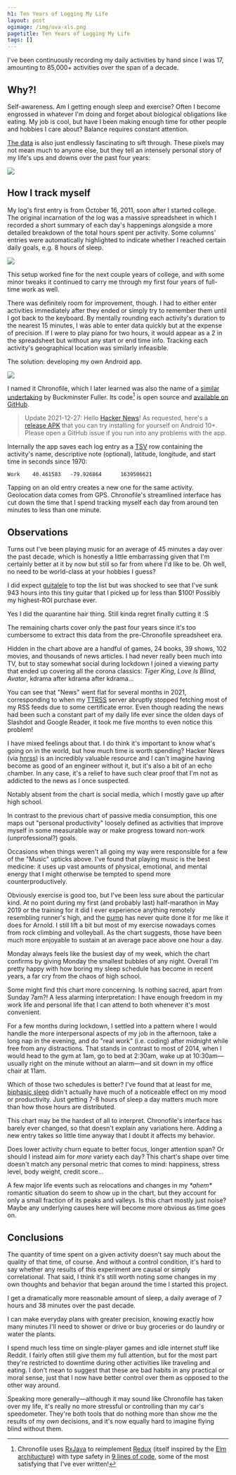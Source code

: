 ```yaml
---
h1: Ten Years of Logging My Life
layout: post
ogimage: /img/uva-xls.png
pagetitle: Ten Years of Logging My Life
tags: []
---
```


I've been continuously recording my daily activities by hand since I was 17, amounting to 85,000+ activities over the span of a decade.

## Why?!

Self-awareness. Am I getting enough sleep and exercise? Often I become engrossed in whatever I'm doing and forget about biological obligations like eating. My job is cool, but have I been making enough time for other people and hobbies I care about? Balance requires constant attention.

[The data](#observations) is also just endlessly fascinating to sift through. These pixels may not mean much to anyone else, but they tell an intensely personal story of my life's ups and downs over the past four years:

<!-- <p style="left:50%;max-width:95vw;position:relative;transform:translateX(-50%);width:calc(100% + 300px)">
<img src="/img/chronofile-area.png" />
</p> -->

![](/img/chronofile-area.png)

## How I track myself

My log's first entry is from October 16, 2011, soon after I started college. The original incarnation of the log was a massive spreadsheet in which I recorded a short summary of each day's happenings alongside a more detailed breakdown of the total hours spent per activity. Some columns' entries were automatically highlighted to indicate whether I reached certain daily goals, e.g. 8 hours of sleep.

![](/img/uva-xls.png)

This setup worked fine for the next couple years of college, and with some minor tweaks it continued to carry me through my first four years of full-time work as well.

There was definitely room for improvement, though. I had to either enter activities immediately after they ended or simply try to remember them until I got back to the keyboard. By mentally rounding each activity's duration to the nearest 15 minutes, I was able to enter data quickly but at the expense of precision. If I were to play piano for two hours, it would appear as a 2 in the spreadsheet but without any start or end time info. Tracking each activity's geographical location was similarly infeasible.

The solution: developing my own Android app.

![](/img/chronofile-screens.png)

I named it Chronofile, which I later learned was also the name of a [similar undertaking](https://en.wikipedia.org/wiki/Dymaxion_Chronofile) by Buckminster Fuller. Its code[^1] is open source and [available on GitHub](https://github.com/artnc/chronofile/).

[^1]: Chronofile uses [RxJava](https://github.com/ReactiveX/RxJava) to reimplement [Redux](https://redux.js.org/) (itself inspired by the [Elm architucture](https://guide.elm-lang.org/architecture/)) with type safety in [9 lines of code](https://github.com/artnc/chronofile/blob/e1b3a8f9405a5fcad079f625f5eae37e8ffabc94/app/src/main/java/com/chaidarun/chronofile/Store.kt#L102-L113), some of the most satisfying that I've ever written!

> Update 2021-12-27: Hello [Hacker News](https://news.ycombinator.com/item?id=29692087)! As requested, here's a [release APK](https://github.com/artnc/chronofile/releases) that you can try installing for yourself on Android 10+. Please open a GitHub issue if you run into any problems with the app.

Internally the app saves each log entry as a [TSV](https://en.wikipedia.org/wiki/Tab-separated_values) row containing the activity's name, descriptive note (optional), latitude, longitude, and start time in seconds since 1970:

```tsv
Work	40.461583	-79.926864		1639506621
```

Tapping on an old entry creates a new one for the same activity. Geolocation data comes from GPS. Chronofile's streamlined interface has cut down the time that I spend tracking myself each day from around ten minutes to less than one minute.

## Observations

<canvas alt="(Chart of practice per musical instrument)" id="music-chart"></canvas>

Turns out I've been playing music for an average of 45 minutes a day over the past decade, which is honestly a little embarrassing given that I'm certainly better at it by now but still so far from where I'd like to be. Oh well, no need to be world-class at your hobbies I guess?

I did expect [guitalele](/guitalele) to top the list but was shocked to see that I've sunk 943 hours into this tiny guitar that I picked up for less than $100! Possibly my highest-ROI purchase ever.

<canvas alt="(Chart of days between haircuts)" id="haircut-chart"></canvas>

Yes I did the quarantine hair thing. Still kinda regret finally cutting it :S

The remaining charts cover only the past four years since it's too cumbersome to extract this data from the pre-Chronofile spreadsheet era.

<canvas alt="(Chart of daily media consumption)" id="media-chart"></canvas>

Hidden in the chart above are a handful of games, 24 books, 39 shows, 102 movies, and thousands of news articles. I had never really been much into TV, but to stay somewhat social during lockdown I joined a viewing party that ended up covering all the corona classics: _Tiger King_, _Love Is Blind_, _Avatar_, kdrama after kdrama after kdrama...

You can see that "News" went flat for several months in 2021, corresponding to when my [TTRSS](/ttrss-heroku) server abruptly stopped fetching most of my RSS feeds due to some certificate error. Even though reading the news had been such a constant part of my daily life ever since the olden days of Slashdot and Google Reader, it took me five months to even notice this problem!

I have mixed feelings about that. I do think it's important to know what's going on in the world, but how much time is worth spending? Hacker News (via [hnrss](https://hnrss.github.io/)) is an incredibly valuable resource and I can't imagine having become as good of an engineer without it, but it's also a bit of an echo chamber. In any case, it's a relief to have such clear proof that I'm not as addicted to the news as I once suspected.

Notably absent from the chart is social media, which I mostly gave up after high school.

<canvas alt="(Chart of daily personal productivity)" id="productivity-chart"></canvas>

In contrast to the previous chart of passive media consumption, this one maps out "personal productivity" loosely defined as activities that improve myself in some measurable way or make progress toward non-work (unprofessional?) goals.

Occasions when things weren't all going my way were responsible for a few of the "Music" upticks above. I've found that playing music is the best medicine: it uses up vast amounts of physical, emotional, and mental energy that I might otherwise be tempted to spend more counterproductively.

Obviously exercise is good too, but I've been less sure about the particular kind. At no point during my first (and probably last) half-marathon in May 2019 or the training for it did I ever experience anything remotely resembling runner's high, and the [pump](https://www.youtube.com/watch?v=-xZQ0YZ7ls4) has never quite done it for me like it does for Arnold. I still lift a bit but most of my exercise nowadays comes from rock climbing and volleyball. As the chart suggests, those have been much more enjoyable to sustain at an average pace above one hour a day.

<canvas alt="(Chart of sleep hours)" id="sleep-chart"></canvas>

Monday always feels like the busiest day of my week, which the chart confirms by giving Monday the smallest bubbles of any night. Overall I'm pretty happy with how boring my sleep schedule has become in recent years, a far cry from the chaos of high school.

<canvas alt="(Chart of work hours)" id="work-chart"></canvas>

Some might find this chart more concerning. Is nothing sacred, apart from Sunday 7am?! A less alarming interpretation: I have enough freedom in my work life and personal life that I can attend to both whenever it's most convenient.

For a few months during lockdown, I settled into a pattern where I would handle the more interpersonal aspects of my job in the afternoon, take a long nap in the evening, and do "real work" (i.e. coding) after midnight while free from any distractions. That stands in contrast to most of 2014, when I would head to the gym at 1am, go to bed at 2:30am, wake up at 10:30am&mdash;usually right on the minute without an alarm&mdash;and sit down in my office chair at 11am.

Which of those two schedules is better? I've found that at least for me, [biphasic sleep](https://en.wikipedia.org/wiki/Biphasic_and_polyphasic_sleep) didn't actually have much of a noticeable effect on my mood or productivity. Just getting 7-8 hours of sleep a day matters much more than how those hours are distributed.

<canvas alt="(Chart of number of log entries per day)" id="switching-chart"></canvas>

This chart may be the hardest of all to interpret. Chronofile's interface has barely ever changed, so that doesn't explain any variations here. Adding a new entry takes so little time anyway that I doubt it affects my behavior.

Does lower activity churn equate to better focus, longer attention span? Or should I instead aim for _more_ variety each day? This chart's shape over time doesn't match any personal metric that comes to mind: happiness, stress level, body weight, credit score...

A few major life events such as relocations and changes in my _\*ahem\*_ romantic situation do seem to show up in the chart, but they account for only a small fraction of its peaks and valleys. Is this chart mostly just noise? Maybe any underlying causes here will become more obvious as time goes on.

## Conclusions

The quantity of time spent on a given activity doesn't say much about the quality of that time, of course. And without a control condition, it's hard to say whether any results of this experiment are causal or simply correlational. That said, I think it's still worth noting some changes in my own thoughts and behavior that began around the time I started this project.

I get a dramatically more reasonable amount of sleep, a daily average of 7 hours and 38 minutes over the past decade.

I can make everyday plans with greater precision, knowing exactly how many minutes I'll need to shower or drive or buy groceries or do laundry or water the plants.

I spend much less time on single-player games and idle internet stuff like Reddit. I fairly often still give them my full attention, but for the most part they're restricted to downtime during other activities like traveling and eating. I don't mean to suggest that these are bad habits in any practical or moral sense, just that I now have better control over them as opposed to the other way around.

Speaking more generally&mdash;although it may sound like Chronofile has taken over my life, it's really no more stressful or controlling than my car's speedometer. They're both tools that do nothing more than show me the results of my _own_ decisions, and it's now equally hard to imagine flying blind without them.

<script src="https://cdnjs.cloudflare.com/ajax/libs/Chart.js/3.6.2/chart.min.js"></script>
<script>
document.fonts.ready.then(() => {
  // Set global defaults
  const mergeObjects = (src, dst) => Object.entries(src).forEach(([k, v]) => {
    if (v && typeof v === "object") {
      mergeObjects(v, dst[k]);
    } else {
      dst[k] = v;
    }
  });
  mergeObjects({
    animation: false,
    color: "#c8c8c8",
    font: { family: "Open Sans, sans-serif" },
    plugins: {
      legend: { display: false },
      title: { display: true },
    },
    responsive: false,
    scale: { grid: { display: false, drawBorder: false } },
  }, Chart.defaults);

  // Render individual charts
  const monthLabels = ["Jan '18", "Feb '18", "Mar '18", "Apr '18", "May '18", "Jun '18", "Jul '18", "Aug '18", "Sep '18", "Oct '18", "Nov '18", "Dec '18", "Jan '19", "Feb '19", "Mar '19", "Apr '19", "May '19", "Jun '19", "Jul '19", "Aug '19", "Sep '19", "Oct '19", "Nov '19", "Dec '19", "Jan '20", "Feb '20", "Mar '20", "Apr '20", "May '20", "Jun '20", "Jul '20", "Aug '20", "Sep '20", "Oct '20", "Nov '20", "Dec '20", "Jan '21", "Feb '21", "Mar '21", "Apr '21", "May '21", "Jun '21", "Jul '21", "Aug '21", "Sep '21", "Oct '21", "Nov '21", "Dec '21"];
  const haircutDays = [
    57,
    95,
    93,
    85,
    92,
    97,
    57,
    41,
    43,
    43,
    42,
    47,
    120,
    168,
    81, // until oct 15, 2015
    164, // until mar 28, 2016
    76,
    72, // split from 322
    86, // split from 322
    80, // split from 322
    84, // split from 322 until apr 30, 2017
    122, // split from 357
    102, // split from 357
    134, // split from 357 until apr 22, 2018
    77,
    76,
    43,
    35,
    35,
    34,
    42,
    35,
    50,
    48,
    28,
    35,
    41,
    44,
    27,
    28,
    256,
    30,
    34,
    36,
    42,
    42,
    41,
    72,
    23,
    42
  ];
  new Chart(
    document.getElementById("haircut-chart"),
    {
      data: {
        datasets: [{
          backgroundColor: "#4e79a7",
          data: haircutDays,
        }],
        labels: [...new Array(haircutDays.length)].map(_ => ""),
      },
      options: {
        plugins: { title: { text: "Days between haircuts, 2011-2021" } },
      },
      type: "bar",
    }
  );
  new Chart(
    document.getElementById("media-chart"),
    {
      data: {
        datasets: [
          {
            backgroundColor: "#4e79a7",
            data: [25, 17, 19, 17, 12, 22, 14, 13, 27, 22, 18, 14, 21, 22, 18, 15, 8, 13, 9, 6, 13, 27, 12, 9, 11, 5, 14, 8, 8, 8, 7, 23, 13, 29, 43, 22, 22, 9, 6, 23, 19, 22, 1, 4, 3, 0, 0, 14],
            label: "News",
          },
          {
            backgroundColor: "#f28e2c",
            data: [0, 0, 0, 0, 0, 0, 0, 0, 0, 0, 0, 0, 0, 0, 0, 0, 0, 0, 0, 0, 0, 0, 4, 23, 10, 10, 5, 6, 5, 7, 14, 6, 6, 14, 13, 20, 18, 15, 17, 30, 30, 19, 2, 12, 70, 83, 1, 5],
            label: "Video games",
          },
          {
            backgroundColor: "#e15759",
            data: [3, 0, 0, 14, 5, 22, 22, 5, 0, 14, 8, 12, 11, 2, 41, 9, 4, 13, 24, 21, 7, 11, 6, 18, 21, 0, 8, 8, 1, 6, 16, 9, 0, 0, 3, 1, 6, 4, 0, 4, 0, 0, 3, 0, 9, 13, 4, 5],
            label: "Movies",
          },
          {
            backgroundColor: "#76b7b2",
            data: [0, 0, 0, 0, 0, 0, 0, 0, 0, 0, 0, 0, 0, 0, 0, 0, 0, 0, 0, 0, 0, 0, 2, 0, 0, 0, 28, 189, 154, 74, 91, 62, 54, 7, 34, 89, 0, 0, 0, 0, 0, 0, 2, 0, 0, 16, 0, 0],
            label: "TV",
          },
          {
            backgroundColor: "#59a14f",
            data: [0, 0, 0, 0, 0, 0, 0, 3, 14, 48, 28, 76, 3, 2, 0, 5, 0, 0, 0, 0, 0, 0, 2, 0, 0, 0, 0, 0, 0, 0, 0, 0, 0, 0, 0, 0, 0, 1, 0, 0, 0, 0, 0, 0, 0, 0, 38, 18],
            label: "Books",
          },
        ],
        labels: monthLabels,
      },
      options: {
        plugins: {
          legend: { display: true, position: "bottom" },
          title: { text: "Average daily minutes of media consumption" },
        },
        scales: {
          x: { stacked: true },
          y: { stacked: true },
        },
      },
      type: "bar",
    }
  );
  new Chart(
    document.getElementById("music-chart"),
    {
      data: {
        datasets: [{
          backgroundColor: "#4e79a7",
          data: [
            // uva.xls, me.ods, Chronofile
            28 + 0 + 1,
            8,
            0 + 335 + 608,
            151 + 113 + 111,
            0 + 10 + 2,
            396 + 172 + 215,
            8 + 36 + 9,
            192 + 0 + 0,
            30 + 0 + 318,
          ],
        }],
        labels: [
          "Bass guitar",
          "Clarinet",
          "Guitalele",
          "Guitar",
          "Harmonica",
          "Piano",
          "Saxophone",
          "Sousaphone",
          "Tuba",
        ],
      },
      options: {
        indexAxis: "y",
        plugins: { title: { text: "Hours per musical instrument, 2011-2021" } },
      },
      type: "bar",
    }
  );
  new Chart(
    document.getElementById("productivity-chart"),
    {
      data: {
        datasets: [
          {
            backgroundColor: "#4e79a7",
            data: [51, 29, 4, 19, 9, 26, 24, 45, 54, 44, 26, 58, 65, 56, 62, 43, 76, 69, 87, 57, 133, 87, 117, 48, 71, 87, 76, 30, 42, 52, 50, 20, 42, 122, 68, 39, 73, 54, 44, 49, 27, 62, 12, 44, 44, 53, 20, 44],
            label: "Music",
          },
          {
            backgroundColor: "#f28e2c",
            data: [16, 7, 12, 8, 9, 7, 10, 35, 44, 50, 25, 39, 57, 58, 27, 29, 34, 20, 37, 46, 31, 35, 40, 29, 24, 25, 18, 15, 24, 15, 15, 23, 5, 5, 0, 4, 15, 1, 0, 8, 29, 21, 73, 71, 62, 87, 75, 50],
            label: "Exercise",
          },
          {
            backgroundColor: "#e15759",
            data: [0, 0, 0, 0, 0, 0, 0, 9, 0, 0, 0, 0, 0, 0, 0, 0, 1, 0, 1, 0, 0, 0, 1, 15, 0, 0, 9, 22, 1, 1, 24, 0, 0, 0, 0, 41, 201, 153, 94, 55, 65, 101, 35, 5, 5, 2, 2, 3],
            label: "Language study",
          },
          {
            backgroundColor: "#76b7b2",
            data: [93, 4, 2, 4, 2, 0, 5, 2, 2, 0, 0, 40, 5, 13, 0, 10, 21, 35, 4, 5, 5, 17, 4, 12, 4, 9, 8, 1, 3, 3, 54, 5, 41, 42, 166, 69, 6, 26, 29, 21, 10, 6, 12, 5, 3, 2, 37, 83],
            label: "Other projects, e.g. this blog",
          },
        ],
        labels: monthLabels,
      },
      options: {
        plugins: {
          legend: { display: true, position: "bottom" },
          title: { text: "Average daily minutes of personal productivity" },
        },
        scales: {
          x: { stacked: true },
          y: { stacked: true },
        },
      },
      type: "bar",
    }
  );
  new Chart(
    document.getElementById("switching-chart"),
    {
      data: {
        datasets: [
          {
            backgroundColor: "#4e79a7",
            data: [20.4, 19.6, 19.7, 18.2, 16.9, 17.5, 18.6, 22.5, 27.1, 26.9, 23.5, 25.0, 26.6, 24.7, 23.8, 22.6, 23.5, 25.9, 23.2, 27.1, 29.9, 28.3, 32.9, 27.4, 28.8, 25.8, 24.5, 24.5, 21.5, 19.5, 21.0, 20.2, 17.5, 22.5, 22.6, 25.3, 28.6, 21.3, 18.8, 25.4, 26.1, 26.5, 21.8, 19.7, 20.9, 24.5, 22.9, 16.3],
          },
        ],
        labels: monthLabels,
      },
      options: {
        plugins: {
          title: { text: "Average daily number of log entries" },
        },
      },
      type: "bar",
    }
  );
  const bubbleOptions = {
    clip: 40,
    events: [],
    scales: {
      x: {
        min: 0,
        max: 23,
        ticks: {
          callback: value => value % 3 ? "" : value === 0 ? "12am" : value === 12 ? "12pm" : value < 12 ? `${value}am` : `${value - 12}pm`,
          padding: 15,
          stepSize: 3,
        }
      },
      y: {
        reverse: true,
        ticks: {
          callback: value => ["Sun", "Mon", "Tue", "Wed", "Thu", "Fri", "Sat"][value],
          padding: 15,
        },
      },
    },
  };
  new Chart(
    document.getElementById("sleep-chart"),
    {
      data: {
        datasets: [
          {
            backgroundColor: "#4e79a7",
            data: [{"x": 1, "y": 3, "r": 5.8}, {"x": 2, "y": 3, "r": 7.0}, {"x": 3, "y": 3, "r": 8.4}, {"x": 4, "y": 3, "r": 9.5}, {"x": 5, "y": 3, "r": 9.9}, {"x": 6, "y": 3, "r": 10.3}, {"x": 7, "y": 3, "r": 10.5}, {"x": 9, "y": 3, "r": 9.4}, {"x": 10, "y": 3, "r": 7.0}, {"x": 3, "y": 4, "r": 7.9}, {"x": 4, "y": 4, "r": 8.8}, {"x": 5, "y": 4, "r": 9.7}, {"x": 6, "y": 4, "r": 10.4}, {"x": 7, "y": 4, "r": 10.5}, {"x": 8, "y": 4, "r": 10.4}, {"x": 9, "y": 4, "r": 9.6}, {"x": 19, "y": 4, "r": 2.8}, {"x": 20, "y": 4, "r": 2.8}, {"x": 2, "y": 5, "r": 6.8}, {"x": 3, "y": 5, "r": 8.0}, {"x": 4, "y": 5, "r": 9.0}, {"x": 5, "y": 5, "r": 9.6}, {"x": 6, "y": 5, "r": 10.3}, {"x": 7, "y": 5, "r": 10.6}, {"x": 8, "y": 5, "r": 10.4}, {"x": 3, "y": 6, "r": 8.2}, {"x": 4, "y": 6, "r": 9.0}, {"x": 5, "y": 6, "r": 9.6}, {"x": 6, "y": 6, "r": 10.1}, {"x": 7, "y": 6, "r": 10.3}, {"x": 8, "y": 6, "r": 10.3}, {"x": 9, "y": 6, "r": 9.8}, {"x": 3, "y": 0, "r": 7.2}, {"x": 4, "y": 0, "r": 8.5}, {"x": 5, "y": 0, "r": 9.4}, {"x": 6, "y": 0, "r": 10.4}, {"x": 7, "y": 0, "r": 10.8}, {"x": 8, "y": 0, "r": 10.8}, {"x": 9, "y": 0, "r": 10.0}, {"x": 10, "y": 0, "r": 9.2}, {"x": 3, "y": 1, "r": 8.0}, {"x": 4, "y": 1, "r": 9.2}, {"x": 5, "y": 1, "r": 10.2}, {"x": 6, "y": 1, "r": 10.5}, {"x": 7, "y": 1, "r": 10.9}, {"x": 8, "y": 1, "r": 10.7}, {"x": 9, "y": 1, "r": 9.7}, {"x": 10, "y": 1, "r": 7.3}, {"x": 11, "y": 1, "r": 4.9}, {"x": 20, "y": 1, "r": 1.7}, {"x": 21, "y": 1, "r": 2.8}, {"x": 6, "y": 2, "r": 10.6}, {"x": 7, "y": 2, "r": 10.8}, {"x": 8, "y": 2, "r": 10.6}, {"x": 9, "y": 2, "r": 9.5}, {"x": 10, "y": 2, "r": 7.1}, {"x": 20, "y": 2, "r": 2.6}, {"x": 8, "y": 3, "r": 10.2}, {"x": 17, "y": 3, "r": 1.9}, {"x": 18, "y": 3, "r": 2.8}, {"x": 19, "y": 3, "r": 3.2}, {"x": 1, "y": 6, "r": 6.3}, {"x": 2, "y": 6, "r": 7.1}, {"x": 17, "y": 6, "r": 4.8}, {"x": 18, "y": 6, "r": 5.2}, {"x": 0, "y": 0, "r": 2.5}, {"x": 1, "y": 0, "r": 3.3}, {"x": 2, "y": 0, "r": 5.5}, {"x": 14, "y": 0, "r": 3.6}, {"x": 1, "y": 1, "r": 5.7}, {"x": 2, "y": 1, "r": 6.9}, {"x": 2, "y": 2, "r": 6.7}, {"x": 3, "y": 2, "r": 8.2}, {"x": 4, "y": 2, "r": 9.6}, {"x": 5, "y": 2, "r": 10.4}, {"x": 1, "y": 4, "r": 5.5}, {"x": 2, "y": 4, "r": 6.7}, {"x": 21, "y": 5, "r": 3.7}, {"x": 22, "y": 5, "r": 4.9}, {"x": 23, "y": 5, "r": 5.1}, {"x": 0, "y": 6, "r": 5.6}, {"x": 16, "y": 6, "r": 4.1}, {"x": 1, "y": 2, "r": 5.2}, {"x": 1, "y": 5, "r": 5.8}, {"x": 19, "y": 6, "r": 4.3}, {"x": 21, "y": 6, "r": 3.5}, {"x": 22, "y": 6, "r": 3.3}, {"x": 23, "y": 6, "r": 2.6}, {"x": 9, "y": 5, "r": 9.6}, {"x": 10, "y": 6, "r": 8.7}, {"x": 11, "y": 6, "r": 7.6}, {"x": 14, "y": 6, "r": 4.7}, {"x": 15, "y": 6, "r": 4.5}, {"x": 10, "y": 4, "r": 7.7}, {"x": 21, "y": 4, "r": 3.3}, {"x": 22, "y": 4, "r": 4.9}, {"x": 23, "y": 4, "r": 5.3}, {"x": 10, "y": 5, "r": 7.4}, {"x": 20, "y": 6, "r": 3.6}, {"x": 0, "y": 4, "r": 4.7}, {"x": 13, "y": 0, "r": 4.6}, {"x": 23, "y": 0, "r": 4.4}, {"x": 0, "y": 1, "r": 4.8}, {"x": 17, "y": 0, "r": 2.8}, {"x": 18, "y": 0, "r": 2.9}, {"x": 19, "y": 0, "r": 2.9}, {"x": 0, "y": 5, "r": 5.2}, {"x": 11, "y": 0, "r": 8.0}, {"x": 12, "y": 6, "r": 6.2}, {"x": 13, "y": 6, "r": 5.1}, {"x": 22, "y": 0, "r": 4.1}, {"x": 23, "y": 3, "r": 5.0}, {"x": 20, "y": 0, "r": 2.9}, {"x": 21, "y": 3, "r": 4.3}, {"x": 22, "y": 3, "r": 4.8}, {"x": 14, "y": 1, "r": 1.7}, {"x": 15, "y": 1, "r": 1.7}, {"x": 0, "y": 2, "r": 3.7}, {"x": 21, "y": 0, "r": 3.4}, {"x": 21, "y": 2, "r": 3.3}, {"x": 22, "y": 2, "r": 3.9}, {"x": 23, "y": 2, "r": 4.3}, {"x": 0, "y": 3, "r": 4.2}, {"x": 22, "y": 1, "r": 3.1}, {"x": 23, "y": 1, "r": 3.1}, {"x": 20, "y": 3, "r": 3.1}, {"x": 15, "y": 4, "r": 2.6}, {"x": 16, "y": 4, "r": 2.2}, {"x": 12, "y": 1, "r": 3.0}, {"x": 19, "y": 1, "r": 2.0}, {"x": 12, "y": 0, "r": 6.2}, {"x": 11, "y": 3, "r": 3.6}, {"x": 20, "y": 5, "r": 3.0}, {"x": 14, "y": 4, "r": 2.0}, {"x": 17, "y": 4, "r": 2.0}, {"x": 18, "y": 4, "r": 2.0}, {"x": 17, "y": 5, "r": 1.9}, {"x": 18, "y": 5, "r": 2.2}, {"x": 19, "y": 5, "r": 2.8}, {"x": 11, "y": 5, "r": 5.0}, {"x": 11, "y": 2, "r": 3.9}, {"x": 15, "y": 2, "r": 2.0}, {"x": 16, "y": 2, "r": 1.9}, {"x": 17, "y": 2, "r": 2.0}, {"x": 11, "y": 4, "r": 5.7}, {"x": 12, "y": 4, "r": 4.3}, {"x": 13, "y": 4, "r": 2.4}, {"x": 16, "y": 1, "r": 1.7}, {"x": 12, "y": 2, "r": 2.5}, {"x": 13, "y": 2, "r": 2.0}, {"x": 14, "y": 2, "r": 1.7}, {"x": 15, "y": 3, "r": 1.9}, {"x": 16, "y": 3, "r": 1.9}, {"x": 15, "y": 0, "r": 3.1}, {"x": 16, "y": 0, "r": 2.9}, {"x": 14, "y": 5, "r": 2.0}, {"x": 15, "y": 5, "r": 2.0}, {"x": 17, "y": 1, "r": 1.7}, {"x": 18, "y": 1, "r": 2.0}, {"x": 13, "y": 1, "r": 2.4}, {"x": 12, "y": 3, "r": 3.0}, {"x": 12, "y": 5, "r": 3.6}, {"x": 13, "y": 5, "r": 2.2}, {"x": 18, "y": 2, "r": 2.0}, {"x": 14, "y": 3, "r": 1.2}, {"x": 16, "y": 5, "r": 2.0}, {"x": 19, "y": 2, "r": 2.4}, {"x": 13, "y": 3, "r": 1.4}],
          },
        ],
        labels: [...new Array(168)].map(_ => ""),
      },
      options: {
        ...bubbleOptions,
        plugins: { title: { padding: 25, text: "Sleep, 2018-2021" } },
      },
      type: "bubble",
    }
  );
  new Chart(
    document.getElementById("work-chart"),
    {
      data: {
        datasets: [
          {
            backgroundColor: "#4e79a7",
            data: [{"x": 18, "y": 3, "r": 10.4}, {"x": 21, "y": 4, "r": 5.9}, {"x": 9, "y": 5, "r": 2.9}, {"x": 10, "y": 5, "r": 5.7}, {"x": 11, "y": 5, "r": 8.4}, {"x": 11, "y": 4, "r": 7.8}, {"x": 12, "y": 4, "r": 9.3}, {"x": 14, "y": 4, "r": 10.5}, {"x": 15, "y": 4, "r": 10.6}, {"x": 16, "y": 4, "r": 10.4}, {"x": 17, "y": 4, "r": 10.6}, {"x": 18, "y": 4, "r": 10.2}, {"x": 19, "y": 4, "r": 8.4}, {"x": 12, "y": 5, "r": 9.5}, {"x": 14, "y": 5, "r": 10.3}, {"x": 15, "y": 5, "r": 10.4}, {"x": 16, "y": 5, "r": 10.4}, {"x": 17, "y": 5, "r": 10.4}, {"x": 18, "y": 5, "r": 9.8}, {"x": 19, "y": 5, "r": 7.6}, {"x": 21, "y": 5, "r": 4.9}, {"x": 23, "y": 5, "r": 4.3}, {"x": 13, "y": 6, "r": 3.8}, {"x": 20, "y": 0, "r": 2.8}, {"x": 21, "y": 0, "r": 3.5}, {"x": 11, "y": 1, "r": 8.8}, {"x": 12, "y": 1, "r": 10.1}, {"x": 14, "y": 1, "r": 10.7}, {"x": 15, "y": 1, "r": 10.7}, {"x": 16, "y": 1, "r": 10.6}, {"x": 17, "y": 1, "r": 10.6}, {"x": 18, "y": 1, "r": 10.4}, {"x": 19, "y": 1, "r": 9.4}, {"x": 21, "y": 1, "r": 5.7}, {"x": 22, "y": 1, "r": 5.8}, {"x": 23, "y": 1, "r": 7.3}, {"x": 0, "y": 2, "r": 6.9}, {"x": 1, "y": 2, "r": 6.2}, {"x": 11, "y": 2, "r": 9.0}, {"x": 12, "y": 2, "r": 10.1}, {"x": 14, "y": 2, "r": 11.0}, {"x": 15, "y": 2, "r": 10.8}, {"x": 16, "y": 2, "r": 10.6}, {"x": 17, "y": 2, "r": 10.6}, {"x": 19, "y": 2, "r": 8.1}, {"x": 20, "y": 2, "r": 5.8}, {"x": 23, "y": 2, "r": 6.3}, {"x": 0, "y": 3, "r": 6.7}, {"x": 1, "y": 3, "r": 5.5}, {"x": 2, "y": 3, "r": 5.2}, {"x": 3, "y": 3, "r": 4.7}, {"x": 4, "y": 3, "r": 4.1}, {"x": 9, "y": 3, "r": 3.7}, {"x": 10, "y": 3, "r": 6.8}, {"x": 11, "y": 3, "r": 9.4}, {"x": 12, "y": 3, "r": 10.0}, {"x": 13, "y": 3, "r": 4.1}, {"x": 14, "y": 3, "r": 9.1}, {"x": 15, "y": 3, "r": 10.8}, {"x": 16, "y": 3, "r": 10.7}, {"x": 19, "y": 3, "r": 8.4}, {"x": 0, "y": 5, "r": 5.3}, {"x": 16, "y": 0, "r": 3.6}, {"x": 17, "y": 0, "r": 3.2}, {"x": 18, "y": 2, "r": 10.3}, {"x": 17, "y": 3, "r": 10.7}, {"x": 23, "y": 3, "r": 6.4}, {"x": 0, "y": 4, "r": 6.4}, {"x": 1, "y": 4, "r": 5.8}, {"x": 6, "y": 5, "r": 2.8}, {"x": 10, "y": 6, "r": 2.5}, {"x": 17, "y": 6, "r": 4.3}, {"x": 23, "y": 0, "r": 4.2}, {"x": 10, "y": 1, "r": 5.4}, {"x": 20, "y": 1, "r": 6.3}, {"x": 22, "y": 2, "r": 6.5}, {"x": 20, "y": 3, "r": 6.3}, {"x": 21, "y": 3, "r": 6.1}, {"x": 22, "y": 3, "r": 6.4}, {"x": 14, "y": 6, "r": 3.6}, {"x": 15, "y": 6, "r": 3.2}, {"x": 16, "y": 6, "r": 3.8}, {"x": 18, "y": 6, "r": 4.6}, {"x": 20, "y": 6, "r": 4.8}, {"x": 21, "y": 6, "r": 4.8}, {"x": 23, "y": 6, "r": 5.1}, {"x": 0, "y": 0, "r": 4.9}, {"x": 10, "y": 0, "r": 2.5}, {"x": 12, "y": 0, "r": 3.1}, {"x": 19, "y": 0, "r": 3.4}, {"x": 0, "y": 1, "r": 5.2}, {"x": 22, "y": 4, "r": 5.2}, {"x": 23, "y": 4, "r": 5.4}, {"x": 22, "y": 5, "r": 4.2}, {"x": 0, "y": 6, "r": 4.0}, {"x": 1, "y": 6, "r": 3.6}, {"x": 2, "y": 6, "r": 3.5}, {"x": 3, "y": 6, "r": 3.1}, {"x": 19, "y": 6, "r": 4.9}, {"x": 22, "y": 6, "r": 4.9}, {"x": 1, "y": 0, "r": 4.3}, {"x": 2, "y": 0, "r": 3.6}, {"x": 3, "y": 0, "r": 3.7}, {"x": 11, "y": 0, "r": 2.9}, {"x": 14, "y": 0, "r": 4.4}, {"x": 15, "y": 0, "r": 4.2}, {"x": 13, "y": 1, "r": 4.8}, {"x": 1, "y": 5, "r": 5.7}, {"x": 22, "y": 0, "r": 3.5}, {"x": 1, "y": 1, "r": 5.7}, {"x": 20, "y": 4, "r": 6.0}, {"x": 2, "y": 5, "r": 4.8}, {"x": 3, "y": 5, "r": 4.7}, {"x": 4, "y": 5, "r": 3.6}, {"x": 5, "y": 5, "r": 3.8}, {"x": 12, "y": 6, "r": 3.2}, {"x": 20, "y": 5, "r": 5.0}, {"x": 11, "y": 6, "r": 2.4}, {"x": 13, "y": 0, "r": 3.8}, {"x": 2, "y": 1, "r": 5.1}, {"x": 3, "y": 1, "r": 4.1}, {"x": 9, "y": 1, "r": 2.9}, {"x": 10, "y": 2, "r": 5.6}, {"x": 2, "y": 4, "r": 5.5}, {"x": 10, "y": 4, "r": 5.6}, {"x": 4, "y": 6, "r": 2.9}, {"x": 21, "y": 2, "r": 5.4}, {"x": 18, "y": 0, "r": 3.8}, {"x": 3, "y": 4, "r": 4.9}, {"x": 13, "y": 4, "r": 4.9}, {"x": 13, "y": 5, "r": 3.9}, {"x": 8, "y": 2, "r": 2.0}, {"x": 2, "y": 2, "r": 6.0}, {"x": 3, "y": 2, "r": 5.2}, {"x": 13, "y": 2, "r": 4.7}, {"x": 5, "y": 3, "r": 2.5}, {"x": 6, "y": 3, "r": 2.2}, {"x": 7, "y": 3, "r": 1.4}, {"x": 8, "y": 3, "r": 2.8}, {"x": 8, "y": 0, "r": 1.4}, {"x": 9, "y": 0, "r": 1.9}, {"x": 9, "y": 2, "r": 3.1}, {"x": 8, "y": 4, "r": 2.0}, {"x": 8, "y": 6, "r": 1.7}, {"x": 4, "y": 0, "r": 3.5}, {"x": 4, "y": 4, "r": 4.1}, {"x": 5, "y": 4, "r": 3.3}, {"x": 9, "y": 4, "r": 2.5}, {"x": 8, "y": 5, "r": 2.5}, {"x": 6, "y": 2, "r": 2.4}, {"x": 7, "y": 2, "r": 1.9}, {"x": 5, "y": 6, "r": 2.2}, {"x": 6, "y": 6, "r": 2.2}, {"x": 7, "y": 6, "r": 2.4}, {"x": 5, "y": 0, "r": 2.9}, {"x": 4, "y": 1, "r": 3.6}, {"x": 6, "y": 0, "r": 1.4}, {"x": 7, "y": 1, "r": 1.4}, {"x": 8, "y": 1, "r": 1.4}, {"x": 4, "y": 2, "r": 3.5}, {"x": 6, "y": 4, "r": 2.4}, {"x": 7, "y": 4, "r": 2.0}, {"x": 7, "y": 5, "r": 2.6}, {"x": 5, "y": 1, "r": 2.8}, {"x": 9, "y": 6, "r": 1.7}, {"x": 5, "y": 2, "r": 2.4}, {"x": 6, "y": 1, "r": 2.0}],
          },
        ],
        labels: [...new Array(168)].map(_ => ""),
      },
      options: {
        ...bubbleOptions,
        plugins: { title: { padding: 25, text: "Work, 2018-2021" } },
      },
      type: "bubble",
    }
  );
});
</script>
